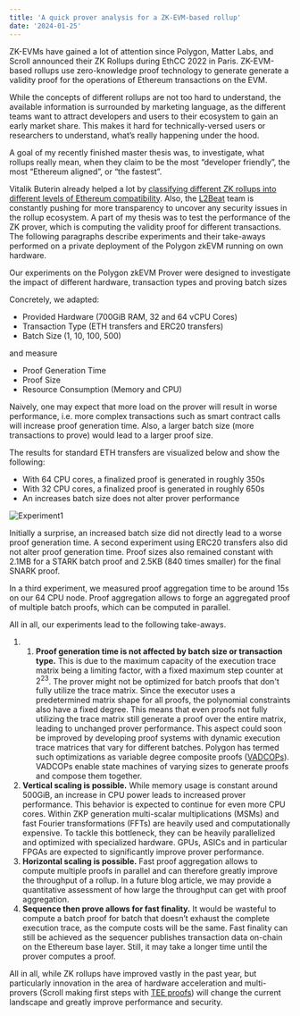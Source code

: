 ```yaml
---
title: 'A quick prover analysis for a ZK-EVM-based rollup'
date: '2024-01-25'
---
```


ZK-EVMs have gained a lot of attention since Polygon, Matter Labs, and Scroll announced their ZK Rollups during EthCC 2022 in Paris. ZK-EVM-based rollups use zero-knowledge proof technology to generate generate a validity proof for the operations of Ethereum transactions on the EVM.

While the concepts of different rollups are not too hard to understand, the available information is surrounded by marketing language, as the different teams want to attract developers and users to their ecosystem to gain an early market share. This makes it hard for technically-versed users or researchers to understand, what’s really happening under the hood.

A goal of my recently finished master thesis was, to investigate, what rollups really mean, when they claim to be the most “developer friendly”, the most “Ethereum aligned”, or “the fastest”.

Vitalik Buterin already helped a lot by [classifying different ZK rollups into different levels of Ethereum compatibility](https://vitalik.eth.limo/general/2022/08/04/zkevm.html). Also, the [L2Beat](https://l2beat.com/scaling/summary) team is constantly pushing for more transparency to uncover any security issues in the rollup ecosystem. A part of my thesis was to test the performance of the ZK prover, which is computing the validity proof for different transactions. The following paragraphs describe experiments and their take-aways performed on a private deployment of the Polygon zkEVM running on own hardware.

Our experiments on the Polygon zkEVM Prover were designed to investigate the impact of different hardware, transaction types and proving batch sizes

Concretely, we adapted:

- Provided Hardware (700GiB RAM, 32 and 64 vCPU Cores)
- Transaction Type (ETH transfers and ERC20 transfers)
- Batch Size (1, 10, 100, 500)

and measure

- Proof Generation Time
- Proof Size
- Resource Consumption (Memory and CPU)

Naively, one may expect that more load on the prover will result in worse performance, i.e. more complex transactions such as smart contract calls will increase proof generation time. Also, a larger batch size (more transactions to prove) would lead to a larger proof size.

The results for standard ETH transfers are visualized below and show the following:

- With 64 CPU cores, a finalized proof is generated in roughly 350s
- With 32 CPU cores, a finalized proof is generated in roughly 650s
- An increases batch size does not alter prover performance

![Experiment1](/images/exp1.png)

Initially a surprise, an increased batch size did not directly lead to a worse proof generation time. A second experiment using ERC20 transfers also did not alter proof generation time. Proof sizes also remained constant with 2.1MB for a STARK batch proof and 2.5KB (840 times smaller) for the final SNARK proof.

In a third experiment, we measured proof aggregation time to be around 15s on our 64 CPU node. Proof aggregation allows to forge an aggregated proof of multiple batch proofs, which can be computed in parallel.

All in all, our experiments lead to the following take-aways.

1.  1. **Proof generation time is not affected by batch size or transaction type.**
       This is due to the maximum capacity of the execution trace matrix being a limiting factor, with a fixed maximum step counter at $2^{23}$. The prover might not be optimized for batch proofs that don't fully utilize the trace matrix. Since the executor uses a predetermined matrix shape for all proofs, the polynomial constraints also have a fixed degree. This means that even proofs not fully utilizing the trace matrix still generate a proof over the entire matrix, leading to unchanged prover performance.
       This aspect could soon be improved by developing proof systems with dynamic execution trace matrices that vary for different batches. Polygon has termed such optimizations as variable degree composite proofs ([VADCOPs](https://community.scroll.io/t/the-proof-overflow-problem/841)). VADCOPs enable state machines of varying sizes to generate proofs and compose them together.
2.  **Vertical scaling is possible.**
    While memory usage is constant around 500GiB, an increase in CPU power leads to increased prover performance. This behavior is expected to continue for even more CPU cores. Within ZKP generation multi-scalar multiplications (MSMs) and fast Fourier transformations (FFTs) are heavily used and computationally expensive. To tackle this bottleneck, they can be heavily parallelized and optimized with specialized hardware. GPUs, ASICs and in particular FPGAs are expected to significantly improve prover performance.
3.  **Horizontal scaling is possible.**
    Fast proof aggregation allows to compute multiple proofs in parallel and can therefore greatly improve the throughput of a rollup. In a future blog article, we may provide a quantitative assessment of how large the throughput can get with proof aggregation.
4.  **Sequence then prove allows for fast finality.**
    It would be wasteful to compute a batch proof for batch that doesn’t exhaust the complete execution trace, as the compute costs will be the same. Fast finality can still be achieved as the sequencer publishes transaction data on-chain on the Ethereum base layer. Still, it may take a longer time until the prover computes a proof.

All in all, while ZK rollups have improved vastly in the past year, but particularly innovation in the area of hardware acceleration and multi-provers (Scroll making first steps with [TEE proofs](https://scroll.io/blog/scaling-security)) will change the current landscape and greatly improve performance and security.
